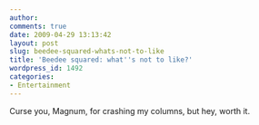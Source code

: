 ```yaml
---
author:
comments: true
date: 2009-04-29 13:13:42
layout: post
slug: beedee-squared-whats-not-to-like
title: 'Beedee squared: what''s not to like?'
wordpress_id: 1492
categories:
- Entertainment
---
```


Curse you, Magnum, for crashing my columns, but hey, worth it.

